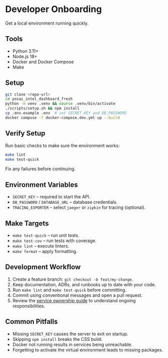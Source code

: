 # Developer Onboarding

Get a local environment running quickly.

## Tools

- Python 3.11+
- Node.js 18+
- Docker and Docker Compose
- Make

## Setup

```bash
git clone <repo-url>
cd yosai_intel_dashboard_fresh
python -m venv .venv && source .venv/bin/activate
./scripts/setup.sh && npm install
cp .env.example .env  # set SECRET_KEY and DB_PASSWORD
docker compose -f docker-compose.dev.yml up --build
```

## Verify Setup

Run basic checks to make sure the environment works:

```bash
make lint
make test-quick
```

Fix any failures before continuing.

## Environment Variables

- `SECRET_KEY` – required to start the API.
- `DB_PASSWORD` / `DATABASE_URL` – database credentials.
- `TRACING_EXPORTER` – select `jaeger` or `zipkin` for tracing (optional).

## Make Targets

- `make test-quick` – run unit tests.
- `make test-cov` – run tests with coverage.
- `make lint` – execute linters.
- `make format` – apply formatting.

## Development Workflow

1. Create a feature branch: `git checkout -b feat/my-change`.
2. Keep documentation, ADRs, and runbooks up to date with your code.
3. Run `make lint` and `make test-quick` before committing.
4. Commit using conventional messages and open a pull request.
5. Review the [service ownership guide](service_ownership.md) to understand ongoing responsibilities.

## Common Pitfalls

- Missing `SECRET_KEY` causes the server to exit on startup.
- Skipping `npm install` breaks the CSS build.
- Docker not running results in services being unreachable.
- Forgetting to activate the virtual environment leads to missing packages.

